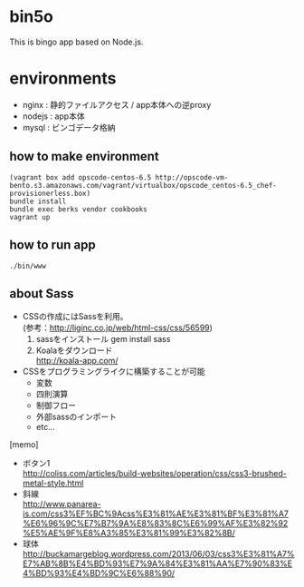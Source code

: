 # bin5o
This is bingo app based on Node.js.

# environments
- nginx : 静的ファイルアクセス / app本体への逆proxy
- nodejs : app本体
- mysql : ビンゴデータ格納

## how to make environment
    (vagrant box add opscode-centos-6.5 http://opscode-vm-bento.s3.amazonaws.com/vagrant/virtualbox/opscode_centos-6.5_chef-provisionerless.box)
    bundle install
    bundle exec berks vendor cookbooks
    vagrant up

## how to run app
    ./bin/www

## about Sass
- CSSの作成にはSassを利用。<br>
(参考：http://liginc.co.jp/web/html-css/css/56599)
  1. sassをインストール
          gem install sass
  2. Koalaをダウンロード<br>
     http://koala-app.com/
- CSSをプログラミングライクに構築することが可能
  - 変数
  - 四則演算
  - 制御フロー
  - 外部sassのインポート
  - etc...

[memo]
- ボタン1<br>
http://coliss.com/articles/build-websites/operation/css/css3-brushed-metal-style.html
- 斜線<br>
http://www.panarea-is.com/css3%EF%BC%9Acss%E3%81%AE%E3%81%BF%E3%81%A7%E6%96%9C%E7%B7%9A%E8%83%8C%E6%99%AF%E3%82%92%E5%AE%9F%E8%A3%85%E3%81%99%E3%82%8B/
- 球体<br>
http://buckamargeblog.wordpress.com/2013/06/03/css3%E3%81%A7%E7%AB%8B%E4%BD%93%E7%9A%84%E3%81%AA%E7%90%83%E4%BD%93%E4%BD%9C%E6%88%90/

